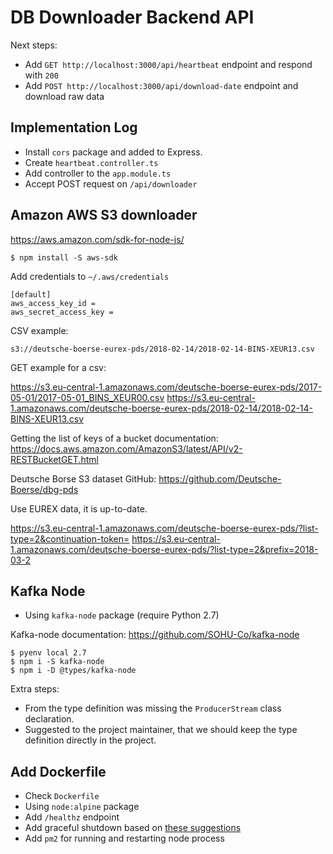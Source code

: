 # DB Downloader Backend API

Next steps:
* Add `GET http://localhost:3000/api/heartbeat` endpoint and respond with `200`
* Add `POST http://localhost:3000/api/download-date` endpoint and download raw data

## Implementation Log

* Install `cors` package and added to Express.
* Create `heartbeat.controller.ts`
* Add controller to the `app.module.ts`
* Accept POST request on `/api/downloader`

## Amazon AWS S3 downloader

https://aws.amazon.com/sdk-for-node-js/

```
$ npm install -S aws-sdk
```

Add credentials to `~/.aws/credentials`

```
[default]
aws_access_key_id =
aws_secret_access_key =
```

CSV example:

`s3://deutsche-boerse-eurex-pds/2018-02-14/2018-02-14-BINS-XEUR13.csv`

GET example for a csv:

https://s3.eu-central-1.amazonaws.com/deutsche-boerse-eurex-pds/2017-05-01/2017-05-01_BINS_XEUR00.csv
https://s3.eu-central-1.amazonaws.com/deutsche-boerse-eurex-pds/2018-02-14/2018-02-14-BINS-XEUR13.csv


Getting the list of keys of a bucket documentation: https://docs.aws.amazon.com/AmazonS3/latest/API/v2-RESTBucketGET.html

Deutsche Borse S3 dataset GitHub: https://github.com/Deutsche-Boerse/dbg-pds

Use EUREX data, it is up-to-date.

https://s3.eu-central-1.amazonaws.com/deutsche-boerse-eurex-pds/?list-type=2&continuation-token=
https://s3.eu-central-1.amazonaws.com/deutsche-boerse-eurex-pds/?list-type=2&prefix=2018-03-2

## Kafka Node

* Using `kafka-node` package (require Python 2.7)

Kafka-node documentation: https://github.com/SOHU-Co/kafka-node

```
$ pyenv local 2.7
$ npm i -S kafka-node
$ npm i -D @types/kafka-node
```

Extra steps:

* From the type definition was missing the `ProducerStream` class declaration.
* Suggested to the project maintainer, that we should keep the type definition directly in the project.

## Add Dockerfile

* Check `Dockerfile`
* Using `node:alpine` package
* Add `/healthz` endpoint
* Add graceful shutdown based on [these suggestions](https://github.com/BretFisher/node-docker-good-defaults)
* Add `pm2` for running and restarting node process
